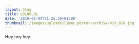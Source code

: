 ```yaml
---
layout: blog
title: LOLOOLOL
date: '2019-02-04T21:26:39+01:00'
thumbnail: /images/uploads/limac_poster-archive-mix_016.jpg
---
```

Hey hey hey
